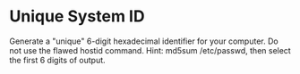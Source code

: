 # Unique System ID
Generate a "unique" 6-digit hexadecimal identifier for your computer. Do not use the flawed hostid command. Hint: md5sum /etc/passwd, then select the first 6 digits of output.
